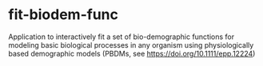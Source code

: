 # fit-biodem-func
Application to interactively fit a set of bio-demographic functions for modeling basic biological processes in any organism using physiologically based demographic models (PBDMs, see https://doi.org/10.1111/epp.12224)
